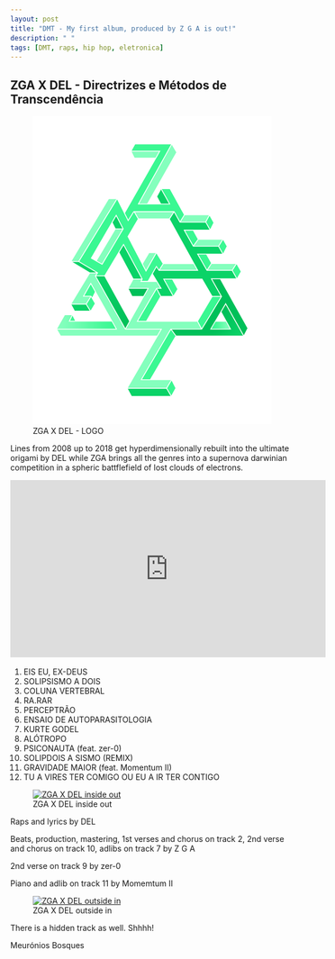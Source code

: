 ```yaml
---
layout: post
title: "DMT - My first album, produced by Z G A is out!"
description: " "
tags: [DMT, raps, hip hop, eletronica]
---
```



<h2>ZGA X DEL - Directrizes e Métodos de Transcendência</h2>

<figure>
	<a href="https://levelmusic.lnk.to/9W7k6F" target="_blank"><img src="/images/LOGO_FULL_SHADOWED.png" alt="L O G O"></a>
	<figcaption>ZGA X DEL - LOGO</figcaption>
</figure>

Lines from 2008 up to 2018 get hyperdimensionally rebuilt into the ultimate origami by DEL while ZGA brings all the genres into a supernova darwinian competition in a spheric battflefield of lost clouds of electrons.

<iframe width="560" height="315" src="https://www.youtube.com/embed/videoseries?list=PLvqQBw_IW0MaXXVdYnthwLEuq2Goi1_7H" frameborder="0" allowfullscreen></iframe>

1. EIS EU, EX-DEUS 
2. SOLIPSISMO A DOIS 
3. COLUNA VERTEBRAL  
4. RA.RAR
5. PERCEPTRÃO  
6. ENSAIO DE AUTOPARASITOLOGIA
7. KURTE GODEL
8. ALÓTROPO
9. PSICONAUTA (feat. zer-0)
10. SOLIPDOIS A SISMO (REMIX)
11. GRAVIDADE MAIOR (feat. Momentum II)
12. TU A VIRES TER COMIGO OU EU A IR TER CONTIGO

<figure>
	<a href="https://www.youtube.com/embed/C-Z7F1_BfFY" target="_blank"><img src="/images/ZGAXDEL-DMT-INSIDE_CD.png" alt="ZGA X DEL inside out"></a>
	<figcaption>ZGA X DEL inside out</figcaption>
</figure>

Raps and lyrics by DEL 

Beats, production, mastering, 1st verses and chorus on track 2, 2nd verse and chorus on track 10, adlibs on track 7 by Z G A 

2nd verse on track 9 by zer-0 

Piano and adlib on track 11 by Momemtum II 

<figure>
	<a href="https://www.youtube.com/embed/videoseries?list=PLvqQBw_IW0MaXXVdYnthwLEuq2Goi1_7H" target="_blank"><img src="/images/ZGAXDEL-DMT-OUTSIDE.png" alt="ZGA X DEL outside in"></a>
	<figcaption>ZGA X DEL outside in</figcaption>
</figure>

There is a hidden track as well. Shhhh!

Meurónios Bosques
